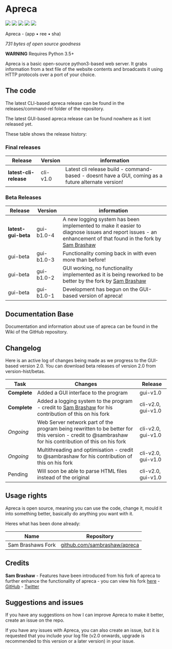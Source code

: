 # Apreca

<img src="https://img.shields.io/badge/cli--release--version-cli--v1.0-green.svg" /> <img src="https://img.shields.io/badge/cli--beta--version-n/a-yellow.svg" /> <img src="https://img.shields.io/badge/gui--release--version-n/a-green.svg" /> <img src="https://img.shields.io/badge/gui--beta--version-gui--b1.0--4-yellow.svg" /> <img src="https://img.shields.io/badge/forks-1-blue.svg" />

Apreca - (app • ree • sha)

_731 bytes of open source goodness_

**WARNING** Requires Python 3.5+

Apreca is a basic open-source python3-based web server. It grabs information from a text file of the website contents and broadcasts it using HTTP protocols over a port of your choice.

## The code

The latest CLI-based apreca release can be found in the releases/command-rel folder of the repository.

The latest GUI-based apreca release can be found nowhere as it isnt released yet.

These table shows the release history:

### Final releases

| Release | Version | information |
| --- | --- | --- |
| **latest-cli-release** | cli-v1.0 | Latest cli release build - command-based - doesnt have a GUI, coming as a future alternate version! |

### Beta Releases

| Release | Version | information |
| --- | --- | --- |
| **latest-gui-beta** | gui-b1.0-4 | A new logging system has been implemented to make it easier to diagnose issues and report issues - an enhancement of that found in the fork by [Sam Brashaw](https://github.com/sambrashaw/apreca) | 
| gui-beta | gui-b1.0-3 | Functionality coming back in with even more than before! | 
| gui-beta | gui-b1.0-2 | GUI working, no functionality implemented as it is being reworked to be better by the fork by [Sam Brashaw](https://github.com/sambrashaw/apreca) | 
| gui-beta | gui-b1.0-1 | Development has begun on the GUI-based version of apreca! |

## Documentation Base

Documentation and information about use of apreca can be found in the Wiki of the GitHub repository.

## Changelog

Here is an active log of changes being made as we progress to the GUI-based version 2.0. You can download beta releases of version 2.0 from version-hist/betas.

| Task | Changes | Release |
| --- | --- | --- |
| **Complete** | Added a GUI interface to the program | gui-v1.0 |
| **Complete** | Added a logging system to the program - credit to [Sam Brashaw](https://github.com/sambrashaw) for his contribution of this on his fork | cli-v2.0, gui-v1.0 |
| *Ongoing* | Web Server network part of the program being rewritten to be better for this version - credit to @sambrashaw for his contribution of this on his fork | cli-v2.0, gui-v1.0 |
| *Ongoing* | Multithreading and optimisation - credit to @sambrashaw for his contribution of this on his fork | cli-v2.0, gui-v1.0 |
| Pending | Will soon be able to parse HTML files instead of the original  | cli-v2.0, gui-v1.0 |

## Usage rights

Apreca is open source, meaning you can use the code, change it, mould it into something better, basically do anything you want with it.

Heres what has been done already:

|Name|Repository|
|---|---|
|Sam Brashaws Fork|[github.com/sambrashaw/apreca](https://github.com/sambrashaw/apreca)

## Credits

**Sam Brashaw** - Features have been introduced from his fork of apreca to further enhance the functionality of apreca - you can view his fork [here](https://github.com/sambrashaw/apreca) - [GitHub](https://github.com/sambrashaw) - [Twitter](https://twitter.com/trsambrashaw)

## Suggestions and issues

If you have any suggestions on how I can improve Apreca to make it better, create an issue on the repo.

If you have any issues with Apreca, you can also create an issue, but it is requested that you include your log file (v2.0 onwards, upgrade is recommended to this version or a later version) in your issue.
